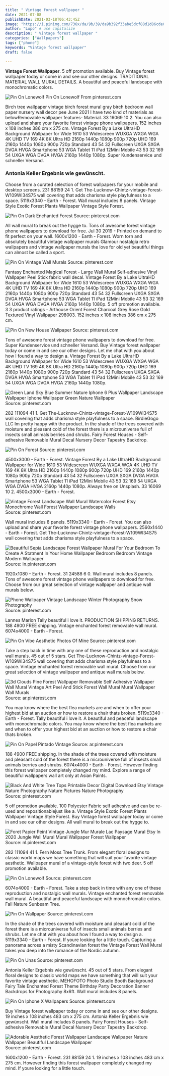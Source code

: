 ```yaml
---
title: " Vintage forest wallpaper "
date: 2021-07-08
publishDate: 2021-03-18T06:43:45Z
image: "https://i.pinimg.com/736x/da/9b/39/da9b392f33abe5dcf88d1d86cde03687.jpg"
author: "Lupo" # use capitalize
description: " Vintage forest wallpaper "
categories: ["Wallpapers"]
tags: ["phone"]
keywords: "Vintage forest wallpaper"
draft: false

---
```



**Vintage Forest Wallpaper**. 5 off promotion available. Buy Vintage forest wallpaper today or come in and see our other designs. TRADITIONAL MATERIAL WALL MURAL DETAILS. A beautiful and peaceful landscape with monochromatic colors.

![Pin On Lonewolf](https://i.pinimg.com/originals/ad/bf/b0/adbfb00ce11a2ab49fb160ab0b10adde.png "Pin On Lonewolf")
Pin On Lonewolf From pinterest.com


Birch tree wallpaper vintage birch forest mural gray birch bedroom wall paper nursery wall decor pee June 2021 I have two kind of materials as belowRemovable wallpaper features- Material. 33 16069 10 2. You can also upload and share your favorite forest vintage phone wallpapers. 152 inches x 108 inches 386 cm x 275 cm. Vintage Forest By a Lake UltraHD Background Wallpaper for Wide 1610 53 Widescreen WUXGA WXGA WGA 4K UHD TV 169 4K 8K Ultra HD 2160p 1440p 1080p 900p 720p UHD 169 2160p 1440p 1080p 900p 720p Standard 43 54 32 Fullscreen UXGA SXGA DVGA HVGA Smartphone 53 WGA Tablet 11 iPad 12Mini Mobile 43 53 32 169 54 UXGA WGA DVGA HVGA 2160p 1440p 1080p. Super Kundenservice und schneller Versand.

### Antonia Keller Ergebnis wie gewünscht.

Choose from a curated selection of forest wallpapers for your mobile and desktop screens. 231 88159 24 1. Get The-Lucknow-Chintz-vintage-Forest-W109WI34S75 wall covering that adds charisma style playfulness to a space. 5119x3340 - Earth - Forest. Wall mural includes 8 panels. Vintage Style Exotic Forest Plants Wallpaper Vintage Style Forest.


![Pin On Dark Enchanted Forest](https://i.pinimg.com/originals/b5/c9/88/b5c988cc2b3db061c53e01359d3f177f.jpg "Pin On Dark Enchanted Forest")
Source: pinterest.com

All wall mural to break out the hygge to. Tons of awesome forest vintage phone wallpapers to download for free. Jul 30 2019 - Printed on demand to fit perfect on your wall. 1600x1200 - Earth - Forest. Worn torn and absolutely beautiful vintage wallpaper murals Glamour nostalgia retro wallpapers and vintage wallpaper murals the love for old yet beautiful things can almost be called a sport.

![Pin On Vintage Wall Murals](https://i.pinimg.com/736x/ba/3a/b4/ba3ab4b8c436a656ac7636a55cb64a7e.jpg "Pin On Vintage Wall Murals")
Source: pinterest.com

Fantasy Enchanted Magical Forest - Large Wall Mural Self-adhesive Vinyl Wallpaper Peel Stick fabric wall decal. Vintage Forest By a Lake UltraHD Background Wallpaper for Wide 1610 53 Widescreen WUXGA WXGA WGA 4K UHD TV 169 4K 8K Ultra HD 2160p 1440p 1080p 900p 720p UHD 169 2160p 1440p 1080p 900p 720p Standard 43 54 32 Fullscreen UXGA SXGA DVGA HVGA Smartphone 53 WGA Tablet 11 iPad 12Mini Mobile 43 53 32 169 54 UXGA WGA DVGA HVGA 2160p 1440p 1080p. 5 off promotion available. 3 3 product ratings - Arthouse Orient Forest Charcoal Grey Rose Gold Textured Vinyl Wallpaper 298003. 152 inches x 108 inches 386 cm x 275 cm.

![Pin On New House Wallpaper](https://i.pinimg.com/originals/c2/a3/20/c2a320877b68914960865fc7c2095ba4.jpg "Pin On New House Wallpaper")
Source: pinterest.com

Tons of awesome forest vintage phone wallpapers to download for free. Super Kundenservice und schneller Versand. Buy Vintage forest wallpaper today or come in and see our other designs. Let me chat with you about how I found a way to design a. Vintage Forest By a Lake UltraHD Background Wallpaper for Wide 1610 53 Widescreen WUXGA WXGA WGA 4K UHD TV 169 4K 8K Ultra HD 2160p 1440p 1080p 900p 720p UHD 169 2160p 1440p 1080p 900p 720p Standard 43 54 32 Fullscreen UXGA SXGA DVGA HVGA Smartphone 53 WGA Tablet 11 iPad 12Mini Mobile 43 53 32 169 54 UXGA WGA DVGA HVGA 2160p 1440p 1080p.

![Green Land Sky Blue Summer Nature Iphone 6 Plus Wallpaper Landscape Wallpaper Iphone Wallpaper Green Nature Wallpaper](https://i.pinimg.com/originals/7f/be/c0/7fbec081503ed4f58ffaaa2313aa95d1.jpg "Green Land Sky Blue Summer Nature Iphone 6 Plus Wallpaper Landscape Wallpaper Iphone Wallpaper Green Nature Wallpaper")
Source: pinterest.com

282 111094 41 1. Get The-Lucknow-Chintz-vintage-Forest-W109WI34S75 wall covering that adds charisma style playfulness to a space. BirdieGogo LLC Im pretty happy with the product. In the shade of the trees covered with moisture and pleasant cold of the forest there is a microuniverse full of insects small animals berries and shrubs. Fairy Forest Houses - Self-adhesive Removable Mural Decal Nursery Decor Tapestry Backdrop.

![Pin On Forest](https://i.pinimg.com/originals/dc/04/7d/dc047ddf180d84ea517cb95753ea5e8f.jpg "Pin On Forest")
Source: pinterest.com

4500x3000 - Earth - Forest. Vintage Forest By a Lake UltraHD Background Wallpaper for Wide 1610 53 Widescreen WUXGA WXGA WGA 4K UHD TV 169 4K 8K Ultra HD 2160p 1440p 1080p 900p 720p UHD 169 2160p 1440p 1080p 900p 720p Standard 43 54 32 Fullscreen UXGA SXGA DVGA HVGA Smartphone 53 WGA Tablet 11 iPad 12Mini Mobile 43 53 32 169 54 UXGA WGA DVGA HVGA 2160p 1440p 1080p. Always free on Unsplash. 33 16069 10 2. 4500x3000 - Earth - Forest.

![Vintage Forest Landscape Wall Mural Watercolor Forest Etsy Monochrome Wall Forest Wallpaper Landscape Walls](https://i.pinimg.com/originals/92/9a/8c/929a8c4ed3fd7fcb5594a352bef302de.jpg "Vintage Forest Landscape Wall Mural Watercolor Forest Etsy Monochrome Wall Forest Wallpaper Landscape Walls")
Source: pinterest.com

Wall mural includes 8 panels. 5119x3340 - Earth - Forest. You can also upload and share your favorite forest vintage phone wallpapers. 2560x1440 - Earth - Forest. Get The-Lucknow-Chintz-vintage-Forest-W109WI34S75 wall covering that adds charisma style playfulness to a space.

![Beautiful Sepia Landscape Forest Wallpaper Mural For Your Bedroom To Create A Statment In Your Home Wallpaper Bedroom Bedroom Vintage Modern Wallpaper](https://i.pinimg.com/originals/f0/d5/2e/f0d52effd83e2ec429e3590c7a8ffbad.jpg "Beautiful Sepia Landscape Forest Wallpaper Mural For Your Bedroom To Create A Statment In Your Home Wallpaper Bedroom Bedroom Vintage Modern Wallpaper")
Source: in.pinterest.com

1920x1080 - Earth - Forest. 31 24588 6 0. Wall mural includes 8 panels. Tons of awesome forest vintage phone wallpapers to download for free. Choose from our great selection of vintage wallpaper and antique wall murals below.

![Phone Wallpaper Vintage Landscape Winter Photography Snow Photography](https://i.pinimg.com/originals/24/f8/35/24f835ffd4c67cf68e4c0b318f7ec8dd.jpg "Phone Wallpaper Vintage Landscape Winter Photography Snow Photography")
Source: pinterest.com

Lannes Marion Tally beautiful i love it. PRODUCTION SHIPPING RETURNS. 188 4900 FREE shipping. Vintage enchanted forest removable wall mural. 6074x4000 - Earth - Forest.

![Pin On Vibe Aesthetic Photos Of Mine](https://i.pinimg.com/736x/1f/a0/bf/1fa0bfa8068c144cb1df5d3895944fc0.jpg "Pin On Vibe Aesthetic Photos Of Mine")
Source: pinterest.com

Take a step back in time with any one of these reproduction and nostalgic wall murals. 45 out of 5 stars. Get The-Lucknow-Chintz-vintage-Forest-W109WI34S75 wall covering that adds charisma style playfulness to a space. Vintage enchanted forest removable wall mural. Choose from our great selection of vintage wallpaper and antique wall murals below.

![3d Clouds Pine Forest Wallpaper Removable Self Adhesive Wallpaper Wall Mural Vintage Art Peel And Stick Forest Wall Mural Mural Wallpaper Wall Murals](https://i.pinimg.com/originals/de/72/9f/de729f2cc4f1d4561a6ed3b00b3b9ef4.jpg "3d Clouds Pine Forest Wallpaper Removable Self Adhesive Wallpaper Wall Mural Vintage Art Peel And Stick Forest Wall Mural Mural Wallpaper Wall Murals")
Source: ar.pinterest.com

You may know where the best flea markets are and when to offer your highest bid at an auction or how to restore a chair thats broken. 5119x3340 - Earth - Forest. Tally beautiful i love it. A beautiful and peaceful landscape with monochromatic colors. You may know where the best flea markets are and when to offer your highest bid at an auction or how to restore a chair thats broken.

![Pin On Papel Pintado Vintage](https://i.pinimg.com/736x/ac/a3/47/aca347ac8202a886a6d2d9cf93476faa.jpg "Pin On Papel Pintado Vintage")
Source: ar.pinterest.com

188 4900 FREE shipping. In the shade of the trees covered with moisture and pleasant cold of the forest there is a microuniverse full of insects small animals berries and shrubs. 6074x4000 - Earth - Forest. However finding this forest wallpaper completely changed my mind. Explore a range of beautiful wallpapers wall art only at Asian Paints.

![Black And White Tree Tops Printable Decor Digital Download Etsy Vintage Nature Photography Nature Pictures Nature Photography](https://i.pinimg.com/736x/2d/bd/64/2dbd645d9801cff3bb6fafa262d2426c.jpg "Black And White Tree Tops Printable Decor Digital Download Etsy Vintage Nature Photography Nature Pictures Nature Photography")
Source: pinterest.com

5 off promotion available. 100 Polyester Fabric self adhesive and can be re-used and repositionablejust like a. Vintage Style Exotic Forest Plants Wallpaper Vintage Style Forest. Buy Vintage forest wallpaper today or come in and see our other designs. All wall mural to break out the hygge to.

![Foret Papier Peint Vintage Jungle Mur Murale Lac Paysage Mural Etsy In 2020 Jungle Wall Mural Mural Wallpaper Forest Wallpaper](https://i.pinimg.com/originals/df/49/5d/df495df0a26508ae599ae13cf6f17c0a.jpg "Foret Papier Peint Vintage Jungle Mur Murale Lac Paysage Mural Etsy In 2020 Jungle Wall Mural Mural Wallpaper Forest Wallpaper")
Source: nl.pinterest.com

282 111094 41 1. Fern Moss Tree Trunk. From elegant floral designs to classic world maps we have something that will suit your favorite vintage aesthetic. Wallpaper mural of a vintage-style forest with two deer. 5 off promotion available.

![Pin On Lonewolf](https://i.pinimg.com/originals/ad/bf/b0/adbfb00ce11a2ab49fb160ab0b10adde.png "Pin On Lonewolf")
Source: pinterest.com

6074x4000 - Earth - Forest. Take a step back in time with any one of these reproduction and nostalgic wall murals. Vintage enchanted forest removable wall mural. A beautiful and peaceful landscape with monochromatic colors. Fall Nature Sunbeam Tree.

![Pin On Wallpaper](https://i.pinimg.com/originals/a4/c2/41/a4c2413cd3ba2c1baba37fd373b0a80b.jpg "Pin On Wallpaper")
Source: pinterest.com

In the shade of the trees covered with moisture and pleasant cold of the forest there is a microuniverse full of insects small animals berries and shrubs. Let me chat with you about how I found a way to design a. 5119x3340 - Earth - Forest. If youre looking for a little touch. Capturing a panorama across a misty Scandinavian forest the Vintage Forest Wall Mural takes you deep into the romance of the Nordic autumn.

![Pin On Unas](https://i.pinimg.com/originals/0f/aa/64/0faa640a76bd2febca7eddf65887de36.jpg "Pin On Unas")
Source: pinterest.com

Antonia Keller Ergebnis wie gewünscht. 45 out of 5 stars. From elegant floral designs to classic world maps we have something that will suit your favorite vintage aesthetic. MEHOFOTO Photo Studio Booth Background Fairy Tale Enchanted Forest Theme Birthday Party Decoration Banner Backdrops for Photography 8x6ft. Wall mural includes 8 panels.

![Pin On Iphone X Wallpapers](https://i.pinimg.com/originals/81/a5/c9/81a5c947a807675dc9730727bf0a9065.jpg "Pin On Iphone X Wallpapers")
Source: pinterest.com

Buy Vintage forest wallpaper today or come in and see our other designs. 19 inches x 108 inches 483 cm x 275 cm. Antonia Keller Ergebnis wie gewünscht. Wall mural includes 8 panels. Fairy Forest Houses - Self-adhesive Removable Mural Decal Nursery Decor Tapestry Backdrop.

![Adorable Aesthetic Forest Wallpaper Landscape Wallpaper Nature Wallpaper Beautiful Landscape Wallpaper](https://i.pinimg.com/736x/da/9b/39/da9b392f33abe5dcf88d1d86cde03687.jpg "Adorable Aesthetic Forest Wallpaper Landscape Wallpaper Nature Wallpaper Beautiful Landscape Wallpaper")
Source: pinterest.com

1600x1200 - Earth - Forest. 231 88159 24 1. 19 inches x 108 inches 483 cm x 275 cm. However finding this forest wallpaper completely changed my mind. If youre looking for a little touch.

